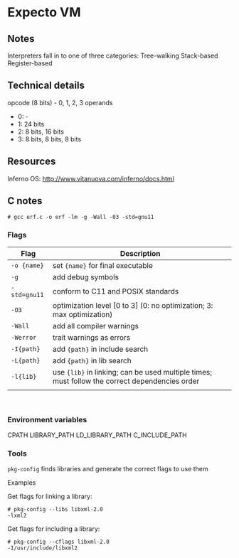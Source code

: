# Expecto VM

## Notes

Interpreters fall in to one of three categories:
  Tree-walking
  Stack-based
  Register-based

## Technical details

opcode (8 bits) - 0, 1, 2, 3 operands
* 0: -
* 1: 24 bits
* 2: 8 bits, 16 bits
* 3: 8 bits, 8 bits, 8 bits

## Resources

Inferno OS:
  http://www.vitanuova.com/inferno/docs.html

## C notes

```
# gcc erf.c -o erf -lm -g -Wall -03 -std=gnu11
```

### Flags

| Flag | Description |
| --- | --- |
| ```-o {name}``` | set ```{name}``` for final executable |
| ```-g``` | add debug symbols |
| ```-std=gnu11``` | conform to C11 and POSIX standards |
| ```-O3``` | optimization level [0 to 3] (0: no optimization; 3: max optimization) |
| ```-Wall``` | add all compiler warnings |
| ```-Werror``` | trait warnings as errors |
| ```-I{path}``` | add ```{path}``` in include search |
| ```-L{path}``` | add ```{path}``` in lib search |
| ```-l{lib}``` | use ```{lib}``` in linking; can be used multiple times; must follow the correct dependencies order |
| | |
<br/>

### Environment variables
CPATH
LIBRARY_PATH
LD_LIBRARY_PATH
C_INCLUDE_PATH

### Tools
```pkg-config``` finds libraries and generate the correct flags to use them

Examples

Get flags for linking a library:
```
# pkg-config --libs libxml-2.0
-lxml2
```

Get flags for including a library:

```
# pkg-config --cflags libxml-2.0
-I/usr/include/libxml2
```
